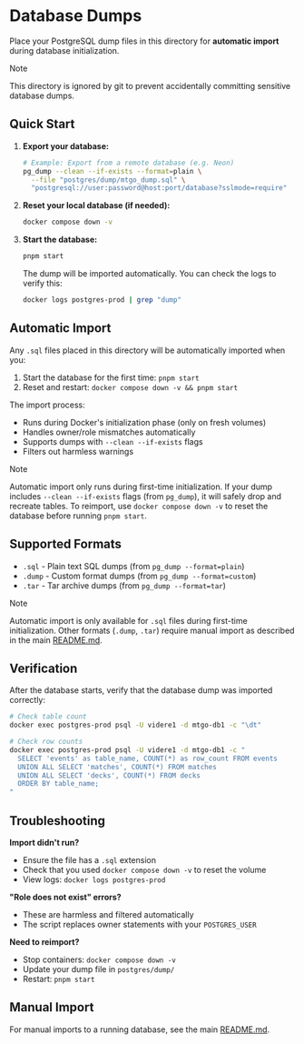 # Database Dumps

Place your PostgreSQL dump files in this directory for **automatic import** during database initialization.

> [!NOTE]
> This directory is ignored by git to prevent accidentally committing sensitive database dumps.

## Quick Start

1. **Export your database:**

   ```bash
   # Example: Export from a remote database (e.g. Neon)
   pg_dump --clean --if-exists --format=plain \
     --file "postgres/dump/mtgo_dump.sql" \
     "postgresql://user:password@host:port/database?sslmode=require"
   ```

2. **Reset your local database (if needed):**

   ```bash
   docker compose down -v
   ```

3. **Start the database:**

   ```bash
   pnpm start
   ```

   The dump will be imported automatically. You can check the logs to verify this:

   ```bash
   docker logs postgres-prod | grep "dump"
   ```

## Automatic Import

Any `.sql` files placed in this directory will be automatically imported when you:

1. Start the database for the first time: `pnpm start`
2. Reset and restart: `docker compose down -v && pnpm start`

The import process:

- Runs during Docker's initialization phase (only on fresh volumes)
- Handles owner/role mismatches automatically
- Supports dumps with `--clean --if-exists` flags
- Filters out harmless warnings

> [!NOTE]
> Automatic import only runs during first-time initialization. If your dump includes `--clean --if-exists` flags (from `pg_dump`), it will safely drop and recreate tables. To reimport, use `docker compose down -v` to reset the database before running `pnpm start`.

## Supported Formats

- `.sql` - Plain text SQL dumps (from `pg_dump --format=plain`)
- `.dump` - Custom format dumps (from `pg_dump --format=custom`)
- `.tar` - Tar archive dumps (from `pg_dump --format=tar`)

> [!NOTE]
> Automatic import is only available for `.sql` files during first-time initialization. Other formats (`.dump`, `.tar`) require manual import as described in the main [README.md](../../README.md#importing-data-from-a-dump).

## Verification

After the database starts, verify that the database dump was imported correctly:

```bash
# Check table count
docker exec postgres-prod psql -U videre1 -d mtgo-db1 -c "\dt"

# Check row counts
docker exec postgres-prod psql -U videre1 -d mtgo-db1 -c "
  SELECT 'events' as table_name, COUNT(*) as row_count FROM events
  UNION ALL SELECT 'matches', COUNT(*) FROM matches
  UNION ALL SELECT 'decks', COUNT(*) FROM decks
  ORDER BY table_name;
"
```

## Troubleshooting

**Import didn't run?**

- Ensure the file has a `.sql` extension
- Check that you used `docker compose down -v` to reset the volume
- View logs: `docker logs postgres-prod`

**"Role does not exist" errors?**

- These are harmless and filtered automatically
- The script replaces owner statements with your `POSTGRES_USER`

**Need to reimport?**

- Stop containers: `docker compose down -v`
- Update your dump file in `postgres/dump/`
- Restart: `pnpm start`

## Manual Import

For manual imports to a running database, see the main [README.md](../../README.md#importing-data-from-a-dump).
